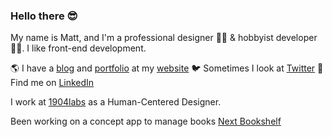 ### Hello there 😎

My name is Matt, and I'm a professional designer 👨‍🎨   & hobbyist developer 👨‍💻.  I like front-end development.

  🌎  I have a [blog](https://matthewrea.com/blog/) and [portfolio](https://matthewrea.com/work/) at my [website](https://matthewrea.com/)
  🐦  Sometimes I look at [Twitter](https://twitter.com/mattrea)
  🧐  Find me on [LinkedIn](https://www.linkedin.com/in/mattrea/)

I work at [1904labs](https://1904labs.com) as a Human-Centered Designer.

Been working on a concept app to manage books [Next Bookshelf](https://book-next-gql.now.sh/)

